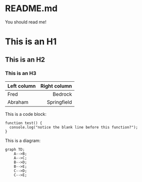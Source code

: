 # README.md
You should read me!

# This is an H1
## This is an H2
### This is an H3

| Left column | Right column |
| :--- | ---:|
| Fred | Bedrock |
| Abraham | Springfield |

This is a code block:

```
function test() {
  console.log("notice the blank line before this function?");
}
```
This is a diagram:

```mermaid
graph TD;
    A-->B;
    A-->C;
    B-->D;
    B-->E;
    C-->D;
    C-->E;
```
